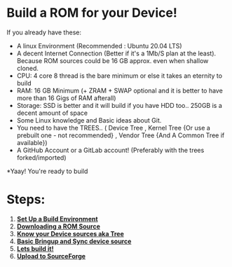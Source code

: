 # Build a ROM for your Device!

If you already have these:
* A linux Environment (Recommended : Ubuntu 20.04 LTS)
* A decent Internet Connection (Better if it's a 1Mb/S plan at the least). Because ROM sources could be 16 GB approx. even when shallow cloned.
* CPU: 4 core 8 thread is the bare minimum or else it takes an eternity to build
* RAM: 16 GB Minimum (+ ZRAM + SWAP optional and it is better to have more than 16 Gigs of RAM afterall)
* Storage: SSD is better and it will build if you have HDD too.. 250GB is a decent amount of space 
* Some Linux knowledge and Basic ideas about Git.
* You need to have the TREES.. ( Device Tree , Kernel Tree {Or use a prebuilt one - not recommended} , Vendor Tree {And A Common Tree if available})
* A GitHub Account or a GitLab account! (Preferably with the trees forked/imported)

*Yaay! You're ready to build

# Steps:

1. [**Set Up a Build Environment**](https://github.com/AtlanPrime/customromguide/blob/master/steps/StepOne.md)
2. [**Downloading a ROM Source**](https://github.com/AtlanPrime/customromguide/blob/master/steps/StepTwo.md)
3. [**Know your Device sources aka Tree**](https://github.com/AtlanPrime/customromguide/blob/master/steps/StepThree.md)
4. [**Basic Bringup and Sync device source**](https://github.com/AtlanPrime/customromguide/blob/master/steps/StepFour.md)
5. [**Lets build it!**](https://github.com/AtlanPrime/customromguide/blob/master/steps/StepFive.md)
6. [**Upload to SourceForge**](https://github.com/AtlanPrime/customromguide/blob/master/steps/SourceforgeUpload.md)

